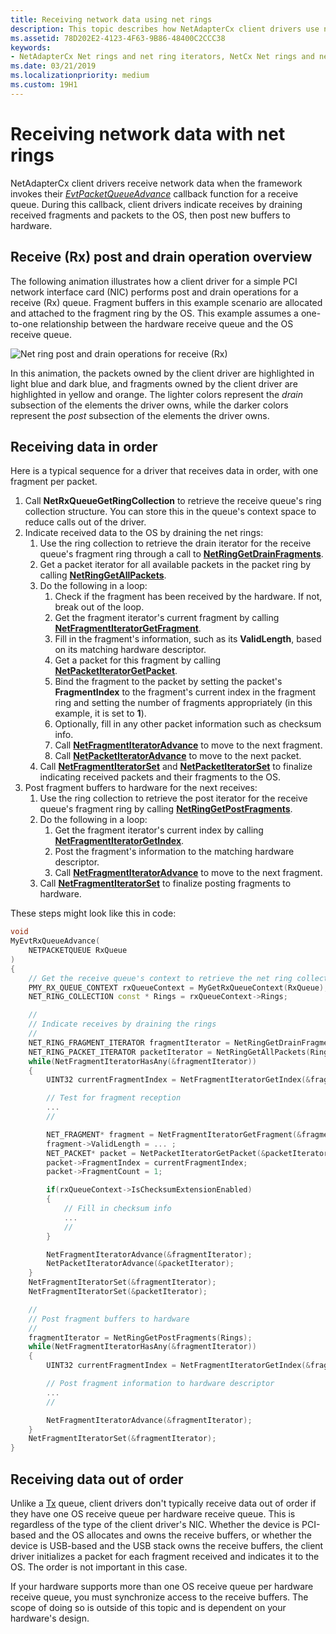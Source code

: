 ```yaml
---
title: Receiving network data using net rings
description: This topic describes how NetAdapterCx client drivers use net rings and net ring iterators to receive network data.
ms.assetid: 78D202E2-4123-4F63-9B86-48400C2CCC38
keywords:
- NetAdapterCx Net rings and net ring iterators, NetCx Net rings and net ring iterators, NetAdapterCx PCI devices net ring, NetAdapterCx asynchronous I/O
ms.date: 03/21/2019
ms.localizationpriority: medium
ms.custom: 19H1
---
```


# Receiving network data with net rings

NetAdapterCx client drivers receive network data when the framework invokes their [*EvtPacketQueueAdvance*](https://docs.microsoft.com/windows-hardware/drivers/ddi/content/netpacketqueue/nc-netpacketqueue-evt_packet_queue_advance) callback function for a receive queue. During this callback, client drivers indicate receives by draining received fragments and packets to the OS, then post new buffers to hardware.

## Receive (Rx) post and drain operation overview

The following animation illustrates how a client driver for a simple PCI network interface card (NIC) performs post and drain operations for a receive (Rx) queue. Fragment buffers in this example scenario are allocated and attached to the fragment ring by the OS. This example assumes a one-to-one relationship between the hardware receive queue and the OS receive queue.

![Net ring post and drain operations for receive (Rx)](images/net_ring_post_and_drain_operations_rx.gif "Net ring post and drain operations for receive (Rx)")

In this animation, the packets owned by the client driver are highlighted in light blue and dark blue, and fragments owned by the client driver are highlighted in yellow and orange. The lighter colors represent the *drain* subsection of the elements the driver owns, while the darker colors represent the *post* subsection of the elements the driver owns.

## Receiving data in order

Here is a typical sequence for a driver that receives data in order, with one fragment per packet.

1. Call **NetRxQueueGetRingCollection** to retrieve the receive queue's ring collection structure. You can store this in the queue's context space to reduce calls out of the driver. 
2. Indicate received data to the OS by draining the net rings:
    1. Use the ring collection to retrieve the drain iterator for the receive queue's fragment ring through a call to [**NetRingGetDrainFragments**](https://docs.microsoft.com/windows-hardware/drivers/ddi/content/netringiterator/nf-netringiterator-netringgetdrainfragments).
    2. Get a packet iterator for all available packets in the packet ring by calling [**NetRingGetAllPackets**](https://docs.microsoft.com/windows-hardware/drivers/ddi/content/netringiterator/nf-netringiterator-netringgetallpackets).
    3. Do the following in a loop:
        1. Check if the fragment has been received by the hardware. If not, break out of the loop.
        2. Get the fragment iterator's current fragment by calling [**NetFragmentIteratorGetFragment**](https://docs.microsoft.com/windows-hardware/drivers/ddi/content/netringiterator/nf-netringiterator-netfragmentiteratorgetfragment).
        3. Fill in the fragment's information, such as its **ValidLength**, based on its matching hardware descriptor.
        4. Get a packet for this fragment by calling [**NetPacketIteratorGetPacket**](https://docs.microsoft.com/windows-hardware/drivers/ddi/content/netringiterator/nf-netringiterator-netpacketiteratorgetpacket).
        5. Bind the fragment to the packet by setting the packet's **FragmentIndex** to the fragment's current index in the fragment ring and setting the number of fragments appropriately (in this example, it is set to **1**). 
        6. Optionally, fill in any other packet information such as checksum info.
        7. Call [**NetFragmentIteratorAdvance**](https://docs.microsoft.com/windows-hardware/drivers/ddi/content/netringiterator/nf-netringiterator-netfragmentiteratoradvance) to move to the next fragment.
        7. Call [**NetPacketIteratorAdvance**](https://docs.microsoft.com/windows-hardware/drivers/ddi/content/netringiterator/nf-netringiterator-netpacketiteratoradvance) to move to the next packet.
    4. Call [**NetFragmentIteratorSet**](https://docs.microsoft.com/windows-hardware/drivers/ddi/content/netringiterator/nf-netringiterator-netfragmentiteratorset) and [**NetPacketIteratorSet**](https://docs.microsoft.com/windows-hardware/drivers/ddi/content/netringiterator/nf-netringiterator-netpacketiteratorset) to finalize indicating received packets and their fragments to the OS.
3. Post fragment buffers to hardware for the next receives:    
    1. Use the ring collection to retrieve the post iterator for the receive queue's fragment ring by calling [**NetRingGetPostFragments**](https://docs.microsoft.com/windows-hardware/drivers/ddi/content/netringiterator/nf-netringiterator-netringgetpostfragments).
    2. Do the following in a loop:
        1. Get the fragment iterator's current index by calling [**NetFragmentIteratorGetIndex**](https://docs.microsoft.com/windows-hardware/drivers/ddi/content/netringiterator/nf-netringiterator-netfragmentiteratorgetindex).
        2. Post the fragment's information to the matching hardware descriptor.
        3. Call [**NetFragmentIteratorAdvance**](https://docs.microsoft.com/windows-hardware/drivers/ddi/content/netringiterator/nf-netringiterator-netfragmentiteratoradvance) to move to the next fragment.
    3. Call [**NetFragmentIteratorSet**](https://docs.microsoft.com/windows-hardware/drivers/ddi/content/netringiterator/nf-netringiterator-netfragmentiteratorset) to finalize posting fragments to hardware.

These steps might look like this in code:

```cpp
void
MyEvtRxQueueAdvance(
    NETPACKETQUEUE RxQueue
)
{
    // Get the receive queue's context to retrieve the net ring collection
    PMY_RX_QUEUE_CONTEXT rxQueueContext = MyGetRxQueueContext(RxQueue);
    NET_RING_COLLECTION const * Rings = rxQueueContext->Rings;

    //
    // Indicate receives by draining the rings
    //
    NET_RING_FRAGMENT_ITERATOR fragmentIterator = NetRingGetDrainFragments(Rings);
    NET_RING_PACKET_ITERATOR packetIterator = NetRingGetAllPackets(Rings);
    while(NetFragmentIteratorHasAny(&fragmentIterator))
    {
        UINT32 currentFragmentIndex = NetFragmentIteratorGetIndex(&fragmentIterator);

        // Test for fragment reception
        ...
        //

        NET_FRAGMENT* fragment = NetFragmentIteratorGetFragment(&fragmentIterator);
        fragment->ValidLength = ... ;
        NET_PACKET* packet = NetPacketIteratorGetPacket(&packetIterator);
        packet->FragmentIndex = currentFragmentIndex;
        packet->FragmentCount = 1;

        if(rxQueueContext->IsChecksumExtensionEnabled)
        {
            // Fill in checksum info
            ...
            //
        }        

        NetFragmentIteratorAdvance(&fragmentIterator);
        NetPacketIteratorAdvance(&packetIterator);
    }
    NetFragmentIteratorSet(&fragmentIterator);
    NetFragmentIteratorSet(&packetIterator);

    //
    // Post fragment buffers to hardware
    //
    fragmentIterator = NetRingGetPostFragments(Rings);
    while(NetFragmentIteratorHasAny(&fragmentIterator))
    {
        UINT32 currentFragmentIndex = NetFragmentIteratorGetIndex(&fragmentIterator);

        // Post fragment information to hardware descriptor
        ...
        //

        NetFragmentIteratorAdvance(&fragmentIterator);
    }
    NetFragmentIteratorSet(&fragmentIterator);
}
```

## Receiving data out of order

Unlike a [Tx](sending-network-data-with-net-rings.md) queue, client drivers don't typically receive data out of order if they have one OS receive queue per hardware receive queue. This is regardless of the type of the client driver's NIC. Whether the device is PCI-based and the OS allocates and owns the receive buffers, or whether the device is USB-based and the USB stack owns the receive buffers, the client driver initializes a packet for each fragment received and indicates it to the OS. The order is not important in this case.

If your hardware supports more than one OS receive queue per hardware receive queue, you must synchronize access to the receive buffers. The scope of doing so is outside of this topic and is dependent on your hardware's design.
